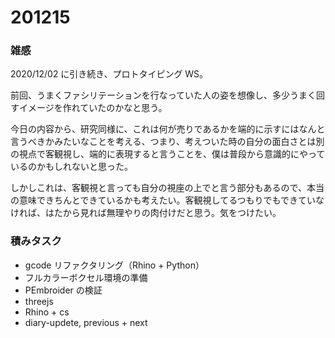 # 201215  

### 雑感  

2020/12/02 に引き続き、プロトタイピング WS。  

前回、うまくファシリテーションを行なっていた人の姿を想像し、多少うまく回すイメージを作れていたのかなと思う。  

今日の内容から、研究同様に、これは何が売りであるかを端的に示すにはなんと言うべきかみたいなことを考える、つまり、考えついた時の自分の面白さとは別の視点で客観視し、端的に表現すると言うことを、僕は普段から意識的にやっているのかもしれないと思った。  

しかしこれは、客観視と言っても自分の視座の上でと言う部分もあるので、本当の意味できちんとできているかも考えたい。客観視してるつもりでもできていなければ、はたから見れば無理やりの肉付けだと思う。気をつけたい。  

### 積みタスク  

- gcode リファクタリング（Rhino + Python）  
- フルカラーボクセル環境の準備  
- PEmbroider の検証  
- threejs  
- Rhino + cs  
- diary-updete, previous + next  
